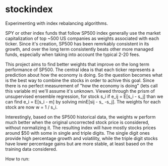 # stockindex
Experimenting with index rebalancing algorithms.

SPY or other index funds that follow SP500 index generally use the market capitalization of top ~500 US companies as weights associated with each ticker. Since it's creation, SP500 has been remrkably consistent in its growth, and over the long term consistently beats other more managed funds, especially when taking into account the typical 2-20 fees. 

This project aims to find better weights that improve on the long term performance of SP500. The central idea is that each ticker represents a prediction about how the economy is doing. So the question becomes what is the best way to combine the stocks in order to achive this goal. Since there is no perfect measurement of "how the economy is doing" (lets call this variable m) we'll assume it's unknown. Viewed through the prism of unsupervised ensemble regression, for stock s_i if e_ij = E[s_i - s_j] than we can find e_i = E[s_i - m] by solving minE[sij - s_ -s_j]. The weights for each stock are now w = 1 / s_i.

Interestingly, based on the SP500 historical data, the weights w perform much better when the original uncorrected stock price is considered, without normalizing it. The resulting index will have mostly stocks prices around $50 with some in single and triple digits. The single digit ones provide high percentage growth and volatility, while the triple digit stocks have lower percentage gains but are more stable, at least based on the training data considered.

How to run:

